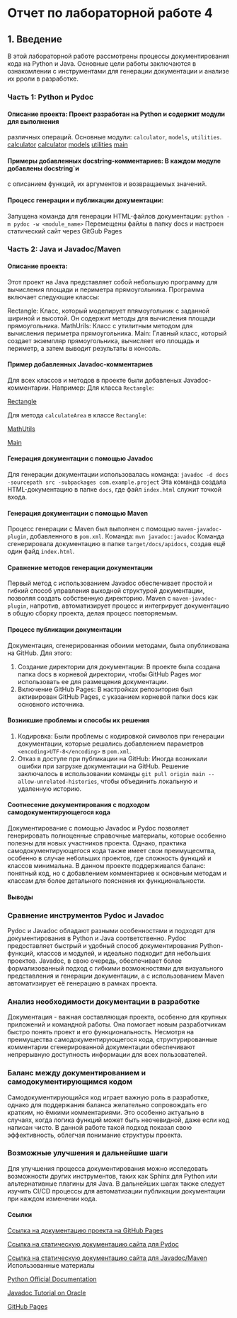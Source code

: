 # Отчет по лабораторной работе 4

## 1. Введение
В этой лабораторной работе рассмотрены процессы документирования кода на Python и Java. 
Основные цели работы заключаются в ознакомлении с инструментами для генерации документации
и анализе их рроли в разработке.

### Часть 1: Python и Pydoc
#### Описание проекта: Проект разработан на Python и содержит модули для выполнения
различных операций. Основные модули: ```calculator```, ```models```, ```utilities```.
[calculator](https://github.com/DmitryBaranovgit/Pydoc/blob/main/src/sample/calculator/basic_operations.py)
[calculator](https://github.com/DmitryBaranovgit/Pydoc/blob/main/src/sample/calculator/advanced_operations.py)
[models](https://github.com/DmitryBaranovgit/Pydoc/blob/main/src/sample/models/calculator_model.py)
[utilities](https://github.com/DmitryBaranovgit/Pydoc/blob/main/src/sample/utilities/logger.py)
[main](https://github.com/DmitryBaranovgit/Pydoc/blob/main/src/sample/main.py)
#### Примеры добавленных docstring-комментариев: В каждом модуле добавлены docstring`и
с описанием функций, их аргументов и возвращаемых значений.

#### Процесс генерации и публикации документации:
Запущена команда для генерации HTML-файлов документации:
```python -m pydoc -w <module_name>```
Перемещены файлы в папку docs и настроен статический сайт через GitGub Pages

### Часть 2: Java и Javadoc/Maven
#### Описание проекта:

Этот проект на Java представляет собой небольшую программу для вычисления площади и периметра прямоугольника. Программа включает следующие классы:

Rectangle: Класс, который моделирует ппямоугольник с заданной шириной и высотой. Он содержит методы для вычисления площади прямоугольника.
MathUrils: Класс с утилитным методом для вычисления периметра прямоугольника.
Main: Главный класс, который создает экземпляр прямоугольника, вычисляет его площадь и периметр, а затем выводит результаты в консоль.

#### Пример добавленных Javadoc-комментариев
Для всех классов и методов в проекте были добавленых Javadoc-комментарии. Например:
Для класса ```Rectangle```:

[Rectangle](https://github.com/DmitryBaranovgit/Maven/blob/main/src/main/java/com/example/project/shapes/Rectangle.java)

Для метода ```calculateArea``` в классе ```Rectangle```:

[MathUtils](https://github.com/DmitryBaranovgit/Maven/blob/main/src/main/java/com/example/project/utils/MathUtils.java)

[Main](https://github.com/DmitryBaranovgit/Maven/blob/main/src/main/java/com/example/project/Main.java)

#### Генерация документации с помощью Javadoc
Для генерации документации использовалась команда:
```javadoc -d docs -sourcepath src -subpackages com.example.project```
Эта команда создала HTML-документацию в папке ```docs```, где файл ```index.html``` служит точкой входа.

#### Генерация документации с помощью Maven
Процесс генерации с Maven был выполнен с помощью ```maven-javadoc-plugin```, добавленного в ```pom.xml```. Команда:
```mvn javadoc:javadoc```
Команда сгенерировала документацию в папке ```target/docs/apidocs```, создав ещё один файд ```index.html```.

#### Сравнение методов генерации документации
Первый метод с использованием Javadoc обеспечивает простой и гибкий способ управления выходной структурой документации, позволяя создать собственную директорию. Maven с ```maven-javadoc-plugin```, напротив, автоматизирует процесс и интегрирует документацию в общую сборку проекта, делая процесс повторяемым.

#### Процесс публикации документации
Документация, сгенерированная обоими методами, была опубликована на GitHub. Для этого:
1. Создание директории для документации: В проекте была создана папка docs в корневой директории, чтобы GitHub Pages мог использовать ее для размещения документации.
2. Включение GitHub Pages: В настройках репозитория был активирован GitHub Pages, с указанием корневой папки docs как основного источника.

#### Возникшие проблемы и способы их решения
1. Кодировка: Были проблемы с кодировкой символов при генерации документации, которые решались добавлением параметров ```<encoding>UTF-8</encoding>``` в ```pom.xml```.
2. Отказ в доступе при публикации на GitHub: Иногда возникали ошибки при загрузке документации на GitHub. Решение заключалось в использовании команды ```git pull origin main --allow-unrelated-histories```, чтобы объединить локальную и удаленную историю.

#### Соотнесение документирования с подходом самодокументирующегося кода
Документирование с помощью Javadoc и Pydoc позволяет генерировать полноценные справочные материалы, которые особенно полезны для новых участников проекта. Однако, практика самодокументирующегося кода также имеет свои преимущесмтва, особенно в случае небольших проектов, где сложность функций и классов минимальна. В данном проекте поддерживался баланс: понятный код, но с добавлением комментариев к основным методам и классам для более детального пояснения их функциональности.

#### Выводы
### Сравнение инструментов Pydoc и Javadoc
Pydoc и Javadoc обладают разными особенностями и подходят для документирования в Python и Java соответственно. Pydoc предоставляет быстрый и удобный способ документирования Python-функций, классов и модулей, и идеально подходит для небольших проектов. Javadoc, в свою очередь, обеспечивает более формализованный подход с гибкими возможностями для визуального представления и генерации документации, а с использованием Maven автоматизирует её генерацию в рамках проекта.

### Анализ необходимости документации в разработке
Документация - важная составляющая проекта, особенно для крупных приложений и командной работы. Она помогает новым разработчикам быстро понять проект и его функциональность. Несмотря на преимущества самодокументирующегося кода, структурированные комментарии сгенерированной документации обеспечивают непрерывную доступность информации для всех пользователей.

### Баланс между документированием и самодокументирующимся кодом
Самодокументирующийся код играет важную роль в разработке, однако для поддержания баланса желательно сопровождать его кратким, но ёмкими комментариями. Это особенно актуально в случаях, когда логика функций может быть неочевидной, даже если код написан чисто. В данной работе такой подход показал свою эффективность, облегчая понимание структуры проекта.

### Возможные улучшения и дальнейшие шаги
Для улучшения процесса документирования можно исследовать возможности других инструментов, таких как Sphinx для Python или альтернативные плагины для Java. В дальнейших шагах также следует изучить CI/CD процессы для автоматизации публикации документации при каждом изменении кода.

#### Ссылки
[Ссылка на документацию проекта на GitHub Pages](https://github.com/DmitryBaranovgit/Stptd/blob/main/Readme.md)

[Ссылка на статическую документацию сайта для Pydoc](https://dmitrybaranovgit.github.io/Pydoc/)

[Ссылка на статическую документацию сайта для Javadoc/Maven](https://dmitrybaranovgit.github.io/Maven/)
Использованные материалы

[Python Official Documentation](https://docs.python.org/3/)

[Javadoc Tutorial on Oracle](https://docs.oracle.com/en/java/javase/23/javadoc/javadoc-tool.html) 

[GitHub Pages](https://docs.github.com/ru/pages/getting-started-with-github-pages/creating-a-github-pages-site)

